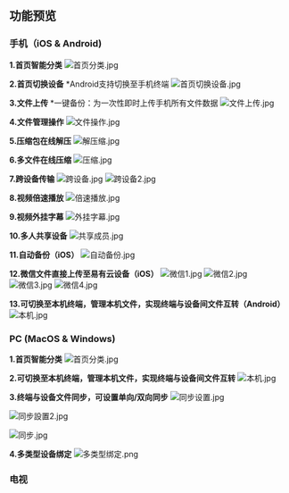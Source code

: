 ## 功能预览

### 手机（iOS & Android)
**1.首页智能分类**
![首页分类.jpg](./preview/首页分类.jpg)

**2.首页切换设备**
*Android支持切换至手机终端
![首页切换设备.jpg](./preview/首页切换设备.jpg)

**3.文件上传**
*一键备份：为一次性即时上传手机所有文件数据
![文件上传.jpg](./preview/文件上传.jpg)

**4.文件管理操作**
![文件操作.jpg](./preview/文件操作.jpg)

**5.压缩包在线解压**
![解压缩.jpg](./preview/解压缩.jpg)

**6.多文件在线压缩**
![压缩.jpg](./preview/压缩.jpg)

**7.跨设备传输**
![跨设备.jpg](./preview/跨设备.jpg)
![跨设备2.jpg](./preview/跨设备2.jpg)

**8.视频倍速播放**
![倍速播放.jpg](./preview/倍速播放.jpg)

**9.视频外挂字幕**
![外挂字幕.jpg](./preview/外挂字幕.jpg)

**10.多人共享设备**
![共享成员.jpg](./preview/共享成员.jpg)

**11.自动备份（iOS）**
![自动备份.jpg](./preview/自动备份.jpg)

**12.微信文件直接上传至易有云设备（iOS）**
![微信1.jpg](./preview/微信1.jpg)
![微信2.jpg](./preview/微信2.jpg)
![微信3.jpg](./preview/微信3.jpg)
![微信4.jpg](./preview/微信4.jpg)

**13.可切换至本机终端，管理本机文件，实现终端与设备间文件互转（Android）**
![本机.jpg](./preview/本机.jpg)

### PC (MacOS & Windows)
**1.首页智能分类**
![首页分类.jpg](./preview/首页分类.jpg)

**2.可切换至本机终端，管理本机文件，实现终端与设备间文件互转**
![本机.jpg](./preview/本机.jpg)

**3.终端与设备文件同步，可设置单向/双向同步**
![同步设置.jpg](./preview/同步设置.jpg)

![同步設置2.jpg](./preview/同步設置2.jpg)

![同步.jpg](./preview/同步.jpg)

**4.多类型设备绑定**
![多类型绑定.png](./preview/多类型绑定.png)

### 电视
